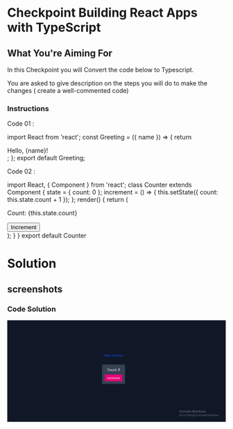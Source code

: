 

# Checkpoint Building React Apps with TypeScript

## What You're Aiming For

In this Checkpoint you will Convert the code below to Typescript.

You are asked to give description on the steps you will do to make the changes ( create a well-commented code)


### Instructions

Code 01 : 

import React from 'react'; 
const Greeting = ({ name }) => { 
return <div>Hello, {name}!</div>;
 };
 export default Greeting;

 
Code 02 :

import React, { Component } from 'react'; 
class Counter extends Component { 
state = {
 count: 0
 }; increment = () => {
 this.setState({ count: this.state.count + 1 }); 
}; 
render() { 
return 
( <div> 
<p>Count: {this.state.count}</p> 
<button onClick={this.increment}>Increment</button> 
</div> );
 }
 } 
export default Counter

# Solution

## screenshots 
###  Code Solution
![desktop Mode](./src/assets/screenshots/typescript2.PNG)